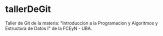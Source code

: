 # tallerDeGit

Taller de Git de la materia: "Introduccion a la Programacion y Algoritmos y Estructura de Datos I" de la FCEyN - UBA.
